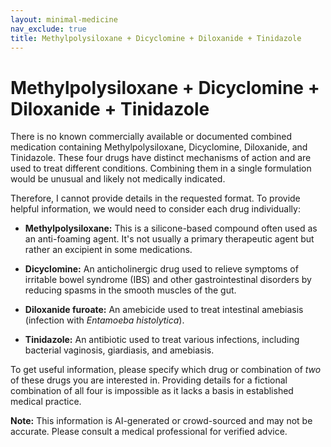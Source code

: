 ```yaml
---
layout: minimal-medicine
nav_exclude: true
title: Methylpolysiloxane + Dicyclomine + Diloxanide + Tinidazole
---
```


# Methylpolysiloxane + Dicyclomine + Diloxanide + Tinidazole

There is no known commercially available or documented combined medication containing Methylpolysiloxane, Dicyclomine, Diloxanide, and Tinidazole.  These four drugs have distinct mechanisms of action and are used to treat different conditions.  Combining them in a single formulation would be unusual and likely not medically indicated.

Therefore, I cannot provide details in the requested format.  To provide helpful information, we would need to consider each drug individually:

* **Methylpolysiloxane:**  This is a silicone-based compound often used as an anti-foaming agent.  It's not usually a primary therapeutic agent but rather an excipient in some medications.

* **Dicyclomine:** An anticholinergic drug used to relieve symptoms of irritable bowel syndrome (IBS) and other gastrointestinal disorders by reducing spasms in the smooth muscles of the gut.

* **Diloxanide furoate:** An amebicide used to treat intestinal amebiasis (infection with *Entamoeba histolytica*).

* **Tinidazole:** An antibiotic used to treat various infections, including bacterial vaginosis, giardiasis, and amebiasis.


To get useful information, please specify which drug or combination of *two* of these drugs you are interested in.  Providing details for a fictional combination of all four is impossible as it lacks a basis in established medical practice.


**Note:** This information is AI-generated or crowd-sourced and may not be accurate. Please consult a medical professional for verified advice.
